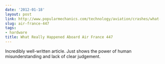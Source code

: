 ```yaml
---
date: '2012-01-18'
layout: post
link: http://www.popularmechanics.com/technology/aviation/crashes/what-really-happened-aboard-air-france-447-6611877
slug: air-france-447
tags:
- hardware
title: What Really Happened Aboard Air France 447
---
```


Incredibly well-written article. Just shows the power of human misunderstanding and lack of clear judgement.